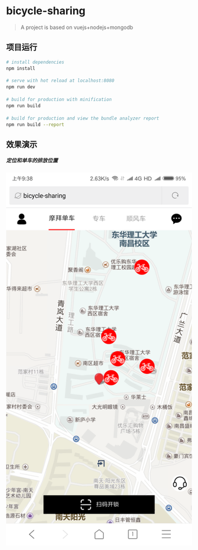 # bicycle-sharing

> A  project is based on vuejs+nodejs+mongodb

## 项目运行

``` bash
# install dependencies
npm install

# serve with hot reload at localhost:8080
npm run dev

# build for production with minification
npm run build

# build for production and view the bundle analyzer report
npm run build --report
```


## 效果演示
##### 定位和单车的排放位置
![Image text](https://github.com/ZBearLee/BicycleSharing/blob/master/screenshot/img1.png)
